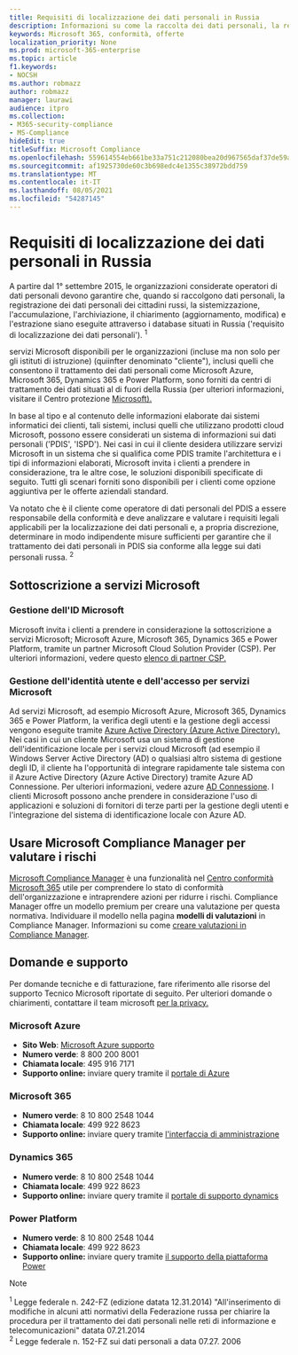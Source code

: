 ```yaml
---
title: Requisiti di localizzazione dei dati personali in Russia
description: Informazioni su come la raccolta dei dati personali, la registrazione dei dati personali dei cittadini russi, la sistematizzazione, l'accumulazione, l'archiviazione, il chiarimento e l'estrazione vengono eseguite in servizi Microsoft e database situati in Russia.
keywords: Microsoft 365, conformità, offerte
localization_priority: None
ms.prod: microsoft-365-enterprise
ms.topic: article
f1.keywords:
- NOCSH
ms.author: robmazz
author: robmazz
manager: laurawi
audience: itpro
ms.collection:
- M365-security-compliance
- MS-Compliance
hideEdit: true
titleSuffix: Microsoft Compliance
ms.openlocfilehash: 559614554eb661be33a751c212080bea20d967565daf37de59a292851b9a28e8
ms.sourcegitcommit: af1925730de60c3b698edc4e1355c38972bdd759
ms.translationtype: MT
ms.contentlocale: it-IT
ms.lasthandoff: 08/05/2021
ms.locfileid: "54287145"
---
```

# <a name="russian-personal-data-localization-requirements"></a>Requisiti di localizzazione dei dati personali in Russia

A partire dal 1° settembre 2015, le organizzazioni considerate operatori di dati personali devono garantire che, quando si raccolgono dati personali, la registrazione dei dati personali dei cittadini russi, la sistemizzazione, l'accumulazione, l'archiviazione, il chiarimento (aggiornamento, modifica) e l'estrazione siano eseguite attraverso i database situati in Russia ('requisito di localizzazione dei dati personali'). <sup>1</sup>

servizi Microsoft disponibili per le organizzazioni (incluse ma non solo per gli istituti di istruzione) (quiinfter denominato "cliente"), inclusi quelli che consentono il trattamento dei dati personali come Microsoft Azure, Microsoft 365, Dynamics 365 e Power Platform, sono forniti da centri di trattamento dei dati situati al di fuori della Russia (per ulteriori informazioni, visitare il Centro protezione [Microsoft).](https://www.microsoft.com/trust-center)

In base al tipo e al contenuto delle informazioni elaborate dai sistemi informatici dei clienti, tali sistemi, inclusi quelli che utilizzano prodotti cloud Microsoft, possono essere considerati un sistema di informazioni sui dati personali ('PDIS', 'ISPD'). Nei casi in cui il cliente desidera utilizzare servizi Microsoft in un sistema che si qualifica come PDIS tramite l'architettura e i tipi di informazioni elaborati, Microsoft invita i clienti a prendere in considerazione, tra le altre cose, le soluzioni disponibili specificate di seguito. Tutti gli scenari forniti sono disponibili per i clienti come opzione aggiuntiva per le offerte aziendali standard.

Va notato che è il cliente come operatore di dati personali del PDIS a essere responsabile della conformità e deve analizzare e valutare i requisiti legali applicabili per la localizzazione dei dati personali e, a propria discrezione, determinare in modo indipendente misure sufficienti per garantire che il trattamento dei dati personali in PDIS sia conforme alla legge sui dati personali russa. <sup>2</sup>

## <a name="subscribing-to-microsoft-services"></a>Sottoscrizione a servizi Microsoft

### <a name="microsoft-id-management"></a>Gestione dell'ID Microsoft

Microsoft invita i clienti a prendere in considerazione la sottoscrizione a servizi Microsoft; Microsoft Azure, Microsoft 365, Dynamics 365 e Power Platform, tramite un partner Microsoft Cloud Solution Provider (CSP). Per ulteriori informazioni, vedere questo [elenco di partner CSP.](https://pinpoint.microsoft.com/search?type=services&campaign=691)

### <a name="managing-user-identity-and-access-for-microsoft-services"></a>Gestione dell'identità utente e dell'accesso per servizi Microsoft

Ad servizi Microsoft, ad esempio Microsoft Azure, Microsoft 365, Dynamics 365 e Power Platform, la verifica degli utenti e la gestione degli accessi vengono eseguite tramite [Azure Active Directory (Azure Active Directory).](https://azure.microsoft.com/services/active-directory/) Nei casi in cui un cliente Microsoft usa un sistema di gestione dell'identificazione locale per i servizi cloud Microsoft (ad esempio il Windows Server Active Directory (AD) o qualsiasi altro sistema di gestione degli ID, il cliente ha l'opportunità di integrare rapidamente tale sistema con il Azure Active Directory (Azure Active Directory) tramite Azure AD Connessione. Per ulteriori informazioni, vedere azure [AD Connessione](/azure/active-directory/cloud-provisioning/). I clienti Microsoft possono anche prendere in considerazione l'uso di applicazioni e soluzioni di fornitori di terze parti per la gestione degli utenti e l'integrazione del sistema di identificazione locale con Azure AD.

## <a name="use-microsoft-compliance-manager-to-assess-your-risk"></a>Usare Microsoft Compliance Manager per valutare i rischi

[Microsoft Compliance Manager](/microsoft-365/compliance/compliance-manager) è una funzionalità nel [Centro conformità Microsoft 365](/microsoft-365/compliance/microsoft-365-compliance-center) utile per comprendere lo stato di conformità dell'organizzazione e intraprendere azioni per ridurre i rischi. Compliance Manager offre un modello premium per creare una valutazione per questa normativa. Individuare il modello nella pagina **modelli di valutazioni** in Compliance Manager. Informazioni su come [creare valutazioni in Compliance Manager](/microsoft-365/compliance/compliance-manager-assessments).

## <a name="questions-and-support"></a>Domande e supporto

Per domande tecniche e di fatturazione, fare riferimento alle risorse del supporto Tecnico Microsoft riportate di seguito. Per ulteriori domande o chiarimenti, contattare il team microsoft [per la privacy.](https://support.microsoft.com/gp/privacy-page)

### <a name="microsoft-azure"></a>Microsoft Azure

- **Sito Web**: [Microsoft Azure supporto](https://aka.ms/GetAzureSupport)
- **Numero verde**: 8 800 200 8001
- **Chiamata locale**: 495 916 7171
- **Supporto online:** inviare query tramite il [portale di Azure](https://portal.azure.com)

### <a name="microsoft-365"></a>Microsoft 365

- **Numero verde**: 8 10 800 2548 1044
- **Chiamata locale**: 499 922 8623
- **Supporto online:** inviare query tramite [l'interfaccia di amministrazione](https://portal.office.com/)

### <a name="dynamics-365"></a>Dynamics 365

- **Numero verde**: 8 10 800 2548 1044
- **Chiamata locale**: 499 922 8623
- **Supporto online:** inviare query tramite il [portale di supporto dynamics](https://dynamics.microsoft.com/support/)

### <a name="power-platform"></a>Power Platform

- **Numero verde**: 8 10 800 2548 1044
- **Chiamata locale**: 499 922 8623
- **Supporto online:** inviare query tramite [il supporto della piattaforma Power](/power-platform/admin/get-help-support)

> [!NOTE]
> <sup>1</sup> Legge federale n. 242-FZ (edizione datata 12.31.2014) "All'inserimento di modifiche in alcuni atti normativi della Federazione russa per chiarire la procedura per il trattamento dei dati personali nelle reti di informazione e telecomunicazioni" datata 07.21.2014 <br>
> <sup>2</sup> Legge federale n. 152-FZ sui dati personali a data 07.27. 2006<br>
